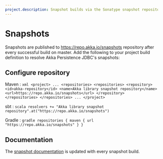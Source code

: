 ```yaml
---
project.description: Snapshot builds via the Sonatype snapshot repository.
---
```

# Snapshots

Snapshots are published to https://repo.akka.io/snapshots repository after every successful build on master.
Add the following to your project build definition to resolve Akka Persistence JDBC's snapshots:

## Configure repository

Maven
:   ```xml
    <project>
    ...
        <repositories>
          <repositories>
            <repository>
              <id>akka-repository</id>
              <name>Akka library snapshot repository</name>
              <url>https://repo.akka.io/snapshots</url>
            </repository>
          </repositories>
        </repositories>
    ...
    </project>
    ```

sbt
:   ```scala
    resolvers += "Akka library snapshot repository".at("https://repo.akka.io/snapshots")
    ```

Gradle
:   ```gradle
    repositories {
      maven {
        url  "https://repo.akka.io/snapshots"
      }
    }
    ```

## Documentation

The [snapshot documentation](https://doc.akka.io/docs/akka-persistence-jdbc/snapshot) is updated with every snapshot build.

